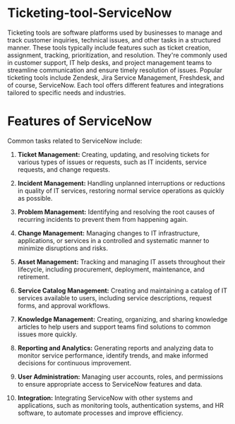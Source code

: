 # Ticketing-tool-ServiceNow
Ticketing tools are software platforms used by businesses to manage and track customer inquiries, technical issues, and other tasks in a structured manner. These tools typically include features such as ticket creation, assignment, tracking, prioritization, and resolution. They're commonly used in customer support, IT help desks, and project management teams to streamline communication and ensure timely resolution of issues. Popular ticketing tools include Zendesk, Jira Service Management, Freshdesk, and of course, ServiceNow. Each tool offers different features and integrations tailored to specific needs and industries.

# Features of ServiceNow
Common tasks related to ServiceNow include:

1. **Ticket Management:** Creating, updating, and resolving tickets for various types of issues or requests, such as IT incidents, service requests, and change requests.

2. **Incident Management:** Handling unplanned interruptions or reductions in quality of IT services, restoring normal service operations as quickly as possible.

3. **Problem Management:** Identifying and resolving the root causes of recurring incidents to prevent them from happening again.

4. **Change Management:** Managing changes to IT infrastructure, applications, or services in a controlled and systematic manner to minimize disruptions and risks.

5. **Asset Management:** Tracking and managing IT assets throughout their lifecycle, including procurement, deployment, maintenance, and retirement.

6. **Service Catalog Management:** Creating and maintaining a catalog of IT services available to users, including service descriptions, request forms, and approval workflows.

7. **Knowledge Management:** Creating, organizing, and sharing knowledge articles to help users and support teams find solutions to common issues more quickly.

8. **Reporting and Analytics:** Generating reports and analyzing data to monitor service performance, identify trends, and make informed decisions for continuous improvement.

9. **User Administration:** Managing user accounts, roles, and permissions to ensure appropriate access to ServiceNow features and data.

10. **Integration:** Integrating ServiceNow with other systems and applications, such as monitoring tools, authentication systems, and HR software, to automate processes and improve efficiency.
